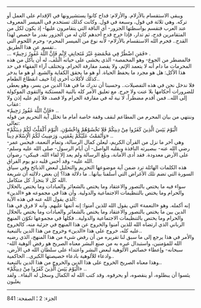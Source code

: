 ------------------------------------------------------------------------

ويبقى الاستقسام بالأزلام. والأزلام: قداح كانوا يستشيرونها في الإقدام على
العمل أو تركه. وهي ثلاثة في قول، وسبعة في قول. وكانت كذلك تستخدم في
الميسر المعروف عند العرب فتقسم بواسطتها الجزور- أي الناقة التي يتقامرون
عليها- إذ يكون لكل من المتقامرين قدح، ثم تدار، فإذا خرج قدح أحدهم كان له
من الجزور بقدر ما خصص لهذا القدح.. فحرم الله الاستقسام بالأزلام- لأنه
نوع من الميسر المحرم- وحرم اللحوم التي تقسم عن هذا الطريق..  
... «فَمَنِ اضْطُرَّ فِي مَخْمَصَةٍ غَيْرَ مُتَجانِفٍ لِإِثْمٍ فَإِنَّ اللَّهَ غَفُورٌ رَحِيمٌ» .  
فالمضطر من الجوع- وهو المخمصة- الذي يخشى على حياته التلف، له أن يأكل من
هذه المحرمات ما دام أنه لا يتعمد الإثم، ولا يقصد مقارفة الحرام. وتختلف
آراء الفقهاء في حد هذا الأكل: هل هو مجرد ما يحفظ الحياة. أو هو ما يحقق
الكفاية والشبع. أو هو ما يدخر كذلك لأكلات أخرى إذا خيف انقطاع الطعام..  
فلا ندخل نحن في هذه التفصيلات.. وحسبنا أن ندرك ما في هذا الدين من يسر،
وهو يعطى للضرورات أحكامها بلا عنت ولا حرج. مع تعليق الأمر كله بالنية
المستكنة والتقوى الموكولة إلى الله.. فمن أقدم مضطراً، لا نية له في مقارفة
الحرام ولا قصد، فلا إثم عليه إذن ولا عقاب:  
«فَإِنَّ اللَّهَ غَفُورٌ رَحِيمٌ» ..  
وننتهي من بيان المحرم من المطاعم لنقف وقفة خاصة أمام ما تخلل آية التحريم
من قوله تعالى:  
«الْيَوْمَ يَئِسَ الَّذِينَ كَفَرُوا مِنْ دِينِكُمْ فَلا تَخْشَوْهُمْ وَاخْشَوْنِ. الْيَوْمَ أَكْمَلْتُ لَكُمْ دِينَكُمْ
وَأَتْمَمْتُ عَلَيْكُمْ نِعْمَتِي، وَرَضِيتُ لَكُمُ الْإِسْلامَ دِيناً» ..  
وهي آخر ما نزل من القرآن الكريم، ليعلن كمال الرسالة، وتمام النعمة، فيحس
عمر- رضي الله عنه- ببصيرته النافذة وبقلبه الواصل- أن أيام الرسول- صلى
الله عليه وسلم- على الأرض معدودة. فقد أدى الأمانة، وبلغ الرسالة ولم يعد
إلا لقاء الله. فيبكي- رضوان الله عليه- وقد أحس قلبه دنو يوم الفراق.  
هذه الكلمات الهائلة ترد ضمن آية موضوعها التحريم والتحليل لبعض الذبائح
وفي سياق السورة التي تضم تلك الأغراض التي أسلفنا بيانها.. ما دلالة هذا؟
إن بعض دلالته أن شريعة الله كل لا يتجزأ. كل متكامل.  
سواء فيه ما يختص بالتصور والاعتقاد وما يختص بالشعائر والعبادات وما يختص
بالحلال والحرام وما يختص بالتنظيمات الاجتماعية والدولية. وأن هذا في
مجموعه هو «الدين» الذي يقول الله عنه في هذه الآية:  
إنه أكمله. وهو «النعمة» التي يقول الله للذين آمنوا: إنه أتمها عليهم.
وأنه لا فرق في هذا الدين بين ما يختص بالتصور والاعتقاد وما يختص بالشعائر
والعبادات وما يختص بالحلال والحرام وما يختص بالتنظيمات الاجتماعية
والدولية.. فكلها في مجموعها تكوّن المنهج الرباني الذي ارتضاه الله للذين
آمنوا والخروج عن هذا المنهج في جزئية منه، كالخروج عليه كله، خروج على هذا
«الدين» وخروج من هذا الدين بالتبعية..  
والأمر في هذا يرجع إلى ما سبق لنا تقريره من أن رفض شيء من هذا المنهج،
الذي رضيه الله للمؤمنين، واستبدال غيره به من صنع البشر معناه الصريح هو
رفض ألوهية الله- سبحانه- وإعطاء خصائص الألوهية لبعض البشر واعتداء على
سلطان الله في الأرض، وادعاء للألوهية بادعاء خصيصتها الكبرى..
الحاكمية..  
وهذا معناه الصريح الخروج على هذا الدين والخروج من هذا الدين بالتبعية..  
«الْيَوْمَ يَئِسَ الَّذِينَ كَفَرُوا مِنْ دِينِكُمْ» ..  
يئسوا أن يبطلوه، أو ينقصوه، أو يحرفوه. وقد كتب الله له الكمال وسجل له
البقاء.. ولقد يغلبون

------------------------------------------------------------------------

الجزء: 2 ¦ الصفحة: 841
